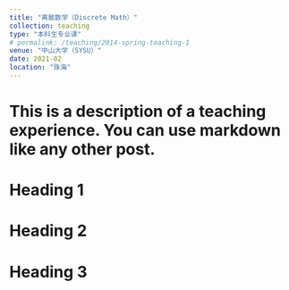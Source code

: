 ```yaml
---
title: "离散数学（Discrete Math）"
collection: teaching
type: "本科生专业课"
# permalink: /teaching/2014-spring-teaching-1
venue: "中山大学（SYSU）"
date: 2021-02
location: "珠海"
---
```


# This is a description of a teaching experience. You can use markdown like any other post.

Heading 1
======

Heading 2
======

Heading 3
======
